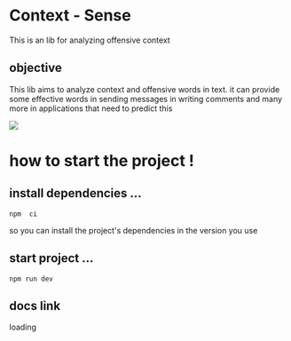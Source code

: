 # Context - Sense

This is an lib for analyzing offensive context

## objective

This lib aims to analyze context and offensive words in text.
it can provide some effective words in sending messages in writing comments and many more in applications that need to predict this

<img src= "https://outraspalavras.net/wp-content/uploads/2023/02/Captura-de-tela-de-2023-02-16-19-07-02.png">



# how to start the project !
  
## install dependencies ...

    npm  ci 

so you can install the project's dependencies in the version you use

## start project ... 

    npm run dev 

## docs link 

loading